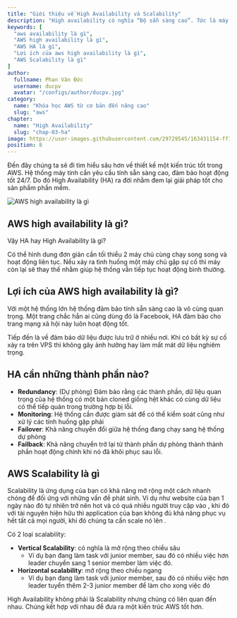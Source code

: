 ```yaml
---
title: "Giới thiệu về High Availability và Scalability"
description: "High availability có nghĩa “Độ sẵn sàng cao”. Tức là máy chủ luôn trong tình trạng hoạt động tốt và có tĩnh sẵn sàng cao"
keywords: [
  "aws availability là gì",
  "AWS high availability là gì",
  "AWS HA là gì",
  "Lợi ích của aws high availability là gì",
  "AWS Scalability là gì"
]
author:
  fullname: Phan Văn Đức
  username: ducpv
  avatar: "/configs/author/ducpv.jpg"
category:
  name: "Khóa học AWS từ cơ bản đến nâng cao"
  slug: "aws"
chapter:
  name: "High Availability"
  slug: "chap-03-ha"
image: https://user-images.githubusercontent.com/29729545/163431154-ff19f3d4-2db6-4c47-9e83-f4e41f0ba6ac.png
position: 8
---
```


Đến đây chúng ta sẽ đi tìm hiểu sâu hơn về thiết kế một kiến trúc tốt trong AWS. Hệ thống máy tính cần yêu cầu tính sẵn sàng cao, đảm bảo hoạt động tốt 24/7. Do đó High Availability (HA) ra đời nhằm đem lại giải pháp tốt cho sản phẩm phần mềm.

![AWS high availability là gì](https://user-images.githubusercontent.com/29729545/163431154-ff19f3d4-2db6-4c47-9e83-f4e41f0ba6ac.png)

## AWS high availability là gì?

Vậy HA hay High Availability là gì?

Có thể hình dung đơn giản cần tối thiểu 2 máy chủ cùng chạy song song và hoạt động liên tục. Nếu xảy ra tình huống một máy chủ gặp sự cố thì máy còn lại sẽ thay thế nhằm giúp hệ thống vẫn tiếp tục hoạt động bình thường.

## Lợi ích của AWS high availability là gì?

Với một hệ thống lớn hệ thống đảm bảo tính sẵn sàng cao là vô cùng quan trọng. Một trang chắc hẳn ai cũng dùng đó là Facebook, HA đảm bảo cho trang mạng xã hội này luôn hoạt động tốt.

Tiếp đến là về đảm bảo dữ liệu được lưu trữ ở nhiều nơi. Khi có bất kỳ sự cố xảy ra trên VPS thì không gây ảnh hưởng hay làm mất mát dữ liệu nghiêm trọng.

## HA cần những thành phần nào?

- **Redundancy**: (Dự phòng) Đảm bảo rằng các thành phần, dữ liệu quan trọng của hệ thống có một bản cloned giống hệt khác có cùng dữ liệu có thể tiếp quản trong trường hợp bị lỗi.
- **Monitoring**: Hệ thống cần được giám sát để có thể kiểm soát cũng như xử lý các tính huống gặp phải
- **Failover**: Khả năng chuyển đổi giữa hệ thống đang chạy sang hệ thống dự phòng
- **Failback**: Khả năng chuyển trở lại từ thành phần dự phòng thành thành phần hoạt động chính khi nó đã khôi phục sau lỗi.

## AWS Scalability là gì

Scalability là ứng dụng của bạn có khả năng mở rộng một cách nhanh chóng để đối ứng với những vấn đề phát sinh. Ví dụ như website của bạn 1 ngày nào đó tự nhiên trở nên hot và có quá nhiều người truy cập vào , khi đó với tài nguyên hiện hữu thì application của bạn không đủ khả năng phục vụ hết tất cả mọi người, khi đó chúng ta cần scale nó lên .

Có 2 loại scalability:

- **Vertical Scalability**: có nghĩa là mở rộng theo chiều sâu
  - Ví dụ bạn đang làm task với junior member, sau đó có nhiều việc hơn leader chuyển sang 1 senior member làm việc đó.
- **Horizontal scalability**: mở rộng theo chiều ngang
  - Ví dụ bạn đang làm task với junior member, sau đó có nhiều việc hơn leader tuyển thêm 2-3 junior member để làm cho xong việc đó

High Availability không phải là Scalability nhưng chúng có liên quan đến nhau. Chúng kết hợp với nhau để đưa ra một kiến trúc AWS tốt hơn.
